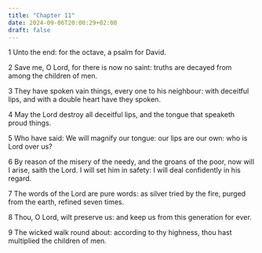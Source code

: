 ```yaml
---
title: "Chapter 11"
date: 2024-09-06T20:00:29+02:00
draft: false
---
```



1 Unto the end: for the octave, a psalm for David.

2 Save me, O Lord, for there is now no saint: truths are decayed from among the children of men.

3 They have spoken vain things, every one to his neighbour: with deceitful lips, and with a double heart have they spoken.

4 May the Lord destroy all deceitful lips, and the tongue that speaketh proud things.

5 Who have said: We will magnify our tongue: our lips are our own: who is Lord over us?

6 By reason of the misery of the needy, and the groans of the poor, now will I arise, saith the Lord. I will set him in safety: I will deal confidently in his regard.

7 The words of the Lord are pure words: as silver tried by the fire, purged from the earth, refined seven times.

8 Thou, O Lord, wilt preserve us: and keep us from this generation for ever.

9 The wicked walk round about: according to thy highness, thou hast multiplied the children of men.

